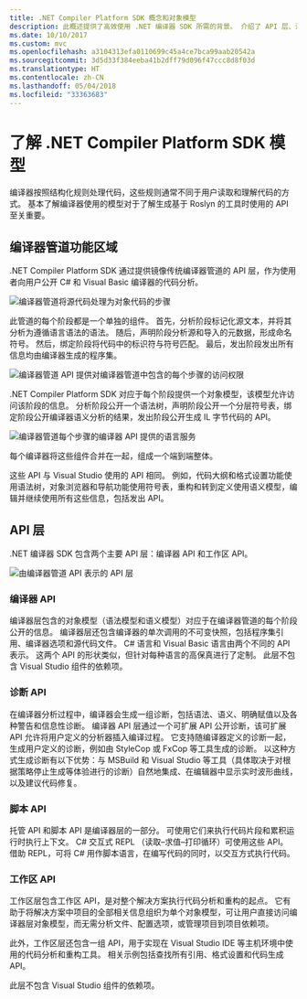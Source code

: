 ```yaml
---
title: .NET Compiler Platform SDK 概念和对象模型
description: 此概述提供了高效使用 .NET 编译器 SDK 所需的背景。 介绍了 API 层、涉及的主要类型以及总体对象模型。
ms.date: 10/10/2017
ms.custom: mvc
ms.openlocfilehash: a3104313efa0110699c45a4ce7bca99aab20542a
ms.sourcegitcommit: 3d5d33f384eeba41b2dff79d096f47ccc8d8f03d
ms.translationtype: HT
ms.contentlocale: zh-CN
ms.lasthandoff: 05/04/2018
ms.locfileid: "33363683"
---
```

# <a name="understand-the-net-compiler-platform-sdk-model"></a>了解 .NET Compiler Platform SDK 模型

编译器按照结构化规则处理代码，这些规则通常不同于用户读取和理解代码的方式。 基本了解编译器使用的模型对于了解生成基于 Roslyn 的工具时使用的 API 至关重要。 

## <a name="compiler-pipeline-functional-areas"></a>编译器管道功能区域

.NET Compiler Platform SDK 通过提供镜像传统编译器管道的 API 层，作为使用者向用户公开 C# 和 Visual Basic 编译器的代码分析。

![编译器管道将源代码处理为对象代码的步骤](media/compiler-api-model/compiler-pipeline.png)

此管道的每个阶段都是一个单独的组件。 首先，分析阶段标记化源文本，并将其分析为遵循语言语法的语法。 随后，声明阶段分析源和导入的元数据，形成命名符号。 然后，绑定阶段将代码中的标识符与符号匹配。 最后，发出阶段发出所有信息均由编译器生成的程序集。

![编译器管道 API 提供对编译器管道中包含的每个步骤的访问权限](media/compiler-api-model/compiler-pipeline-api.png)

.NET Compiler Platform SDK 对应于每个阶段提供一个对象模型，该模型允许访问该阶段的信息。 分析阶段公开一个语法树，声明阶段公开一个分层符号表，绑定阶段公开编译器语义分析的结果，发出阶段公开生成 IL 字节代码的 API。

![编译器管道每个步骤的编译器 API 提供的语言服务](media/compiler-api-model/compiler-pipeline-lang-svc.png)

每个编译器将这些组件合并在一起，组成一个端到端整体。

这些 API 与 Visual Studio 使用的 API 相同。 例如，代码大纲和格式设置功能使用语法树，对象浏览器和导航功能使用符号表，重构和转到定义使用语义模型，编辑并继续使用所有这些信息，包括发出 API。 

## <a name="api-layers"></a>API 层

.NET 编译器 SDK 包含两个主要 API 层：编译器 API 和工作区 API。

![由编译器管道 API 表示的 API 层](media/compiler-api-model/api-layers.png)

### <a name="compiler-apis"></a>编译器 API

编译器层包含的对象模型（语法模型和语义模型）对应于在编译器管道的每个阶段公开的信息。 编译器层还包含编译器的单次调用的不可变快照，包括程序集引用、编译器选项和源代码文件。 C# 语言和 Visual Basic 语言由两个不同的 API 表示。 这两个 API 的形状类似，但针对每种语言的高保真进行了定制。 此层不包含 Visual Studio 组件的依赖项。

### <a name="diagnostic-apis"></a>诊断 API

在编译器分析过程中，编译器会生成一组诊断，包括语法、语义、明确赋值以及各种警告和信息性诊断。 编译器 API 层通过一个可扩展 API 公开诊断，该可扩展 API 允许将用户定义的分析器插入编译过程。 它支持随编译器定义的诊断一起，生成用户定义的诊断，例如由 StyleCop 或 FxCop 等工具生成的诊断。 以这种方式生成诊断有以下优势：与 MSBuild 和 Visual Studio 等工具（具体取决于对根据策略停止生成等体验进行的诊断）自然地集成、在编辑器中显示实时波形曲线，以及建议代码修复。

### <a name="scripting-apis"></a>脚本 API

托管 API 和脚本 API 是编译器层的一部分。 可使用它们来执行代码片段和累积运行时执行上下文。
C# 交互式 REPL （读取–求值–打印循环）可使用这些 API。 借助 REPL，可将 C# 用作脚本语言，在编写代码的同时，以交互方式执行代码。

### <a name="workspaces-apis"></a>工作区 API

工作区层包含工作区 API，是对整个解决方案执行代码分析和重构的起点。 它有助于将解决方案中项目的全部相关信息组织为单个对象模型，可让用户直接访问编译器层对象模型，而无需分析文件、配置选项，或管理项目到项目依赖项。

此外，工作区层还包含一组 API，用于实现在 Visual Studio IDE 等主机环境中使用的代码分析和重构工具。 相关示例包括查找所有引用、格式设置和代码生成 API。

此层不包含 Visual Studio 组件的依赖项。
